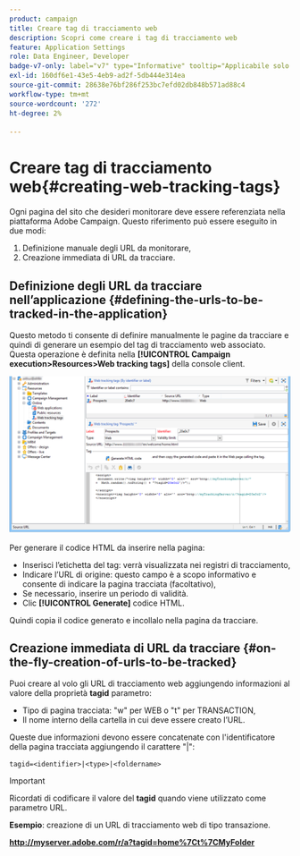 ```yaml
---
product: campaign
title: Creare tag di tracciamento web
description: Scopri come creare i tag di tracciamento web
feature: Application Settings
role: Data Engineer, Developer
badge-v7-only: label="v7" type="Informative" tooltip="Applicabile solo a Campaign Classic v7"
exl-id: 160df6e1-43e5-4eb9-ad2f-5db444e314ea
source-git-commit: 28638e76bf286f253bc7efd02db848b571ad88c4
workflow-type: tm+mt
source-wordcount: '272'
ht-degree: 2%

---
```


# Creare tag di tracciamento web{#creating-web-tracking-tags}

Ogni pagina del sito che desideri monitorare deve essere referenziata nella piattaforma Adobe Campaign. Questo riferimento può essere eseguito in due modi:

1. Definizione manuale degli URL da monitorare,
1. Creazione immediata di URL da tracciare.

## Definizione degli URL da tracciare nell’applicazione {#defining-the-urls-to-be-tracked-in-the-application}

Questo metodo ti consente di definire manualmente le pagine da tracciare e quindi di generare un esempio del tag di tracciamento web associato. Questa operazione è definita nella **[!UICONTROL Campaign execution>Resources>Web tracking tags]** della console client.

![](assets/d_ncs_integration_webtracking_screen.png)

Per generare il codice HTML da inserire nella pagina:

* Inserisci l’etichetta del tag: verrà visualizzata nei registri di tracciamento,
* Indicare l’URL di origine: questo campo è a scopo informativo e consente di indicare la pagina tracciata (facoltativo),
* Se necessario, inserire un periodo di validità.
* Clic **[!UICONTROL Generate]** codice HTML.

Quindi copia il codice generato e incollalo nella pagina da tracciare.

## Creazione immediata di URL da tracciare {#on-the-fly-creation-of-urls-to-be-tracked}

Puoi creare al volo gli URL di tracciamento web aggiungendo informazioni al valore della proprietà **tagid** parametro:

* Tipo di pagina tracciata: &quot;w&quot; per WEB o &quot;t&quot; per TRANSACTION,
* Il nome interno della cartella in cui deve essere creato l’URL.

Queste due informazioni devono essere concatenate con l&#39;identificatore della pagina tracciata aggiungendo il carattere &quot;|&quot;:

```
tagid=<identifier>|<type>|<foldername>
```

>[!IMPORTANT]
>
>Ricordati di codificare il valore del **tagid** quando viene utilizzato come parametro URL.

**Esempio**: creazione di un URL di tracciamento web di tipo transazione.

**http://myserver.adobe.com/r/a?tagid=home%7Ct%7CMyFolder**
